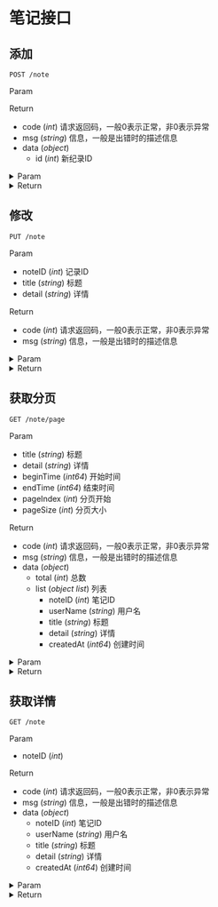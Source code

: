 # 笔记接口

## 添加

`POST /note`

Param


Return

* code (*int*) 请求返回码，一般0表示正常，非0表示异常
* msg (*string*) 信息，一般是出错时的描述信息
* data (*object*) 
    * id (*int*) 新纪录ID

<details>
<summary>Param</summary>

```json
{}
```

</details>

<details>
<summary>Return</summary>

```json
{
    "code": 0,
    "msg": "",
    "data": {
        "id": 50
    },
    "requestID": "902a8ede-5056-4141-a1a2-9f96474c19bb"
}
```

</details>

## 修改

`PUT /note`

Param

* noteID (*int*) 记录ID
* title (*string*) 标题
* detail (*string*) 详情

Return

* code (*int*) 请求返回码，一般0表示正常，非0表示异常
* msg (*string*) 信息，一般是出错时的描述信息

<details>
<summary>Param</summary>

```json
{
    "noteID": 50,
    "title": "mod title",
    "detail": "mod detail"
}
```

</details>

<details>
<summary>Return</summary>

```json
{
    "code": 0,
    "msg": "",
    "data": null,
    "requestID": "1f05f624-ce3b-473f-b24d-c8e8750c1ed9"
}
```

</details>

## 获取分页

`GET /note/page`

Param

* title (*string*) 标题
* detail (*string*) 详情
* beginTime (*int64*) 开始时间
* endTime (*int64*) 结束时间
* pageIndex (*int*) 分页开始
* pageSize (*int*) 分页大小

Return

* code (*int*) 请求返回码，一般0表示正常，非0表示异常
* msg (*string*) 信息，一般是出错时的描述信息
* data (*object*) 
    * total (*int*) 总数
    * list (*object list*) 列表
        * noteID (*int*) 笔记ID
        * userName (*string*) 用户名
        * title (*string*) 标题
        * detail (*string*) 详情
        * createdAt (*int64*) 创建时间

<details>
<summary>Param</summary>

```json
beginTime=0&detail=&endTime=0&pageIndex=0&pageSize=10&title=
```

</details>

<details>
<summary>Return</summary>

```json
{
    "code": 0,
    "msg": "",
    "data": {
        "total": 50,
        "list": [
            {
                "noteID": 50,
                "userName": "0",
                "title": "mod title",
                "detail": "mod detail",
                "createdAt": 1602513692
            },
            {
                "noteID": 49,
                "userName": "0",
                "title": "",
                "detail": "",
                "createdAt": 1602512947
            },
            {
                "noteID": 48,
                "userName": "0",
                "title": "",
                "detail": "",
                "createdAt": 1602510874
            },
            {
                "noteID": 47,
                "userName": "0",
                "title": "",
                "detail": "",
                "createdAt": 1602510703
            },
            {
                "noteID": 46,
                "userName": "0",
                "title": "",
                "detail": "",
                "createdAt": 1602257336
            },
            {
                "noteID": 45,
                "userName": "0",
                "title": "mod title",
                "detail": "mod detail",
                "createdAt": 1602256903
            },
            {
                "noteID": 44,
                "userName": "0",
                "title": "mod title",
                "detail": "mod detail",
                "createdAt": 1602256700
            },
            {
                "noteID": 43,
                "userName": "0",
                "title": "mod title",
                "detail": "mod detail",
                "createdAt": 1602256317
            },
            {
                "noteID": 42,
                "userName": "0",
                "title": "mod title",
                "detail": "mod detail",
                "createdAt": 1602253486
            },
            {
                "noteID": 41,
                "userName": "0",
                "title": "mod title",
                "detail": "mod detail",
                "createdAt": 1602253166
            }
        ]
    },
    "requestID": "5f7b31ac-0ab2-4fdd-b33d-357ff60aff05"
}
```

</details>

## 获取详情

`GET /note`

Param

* noteID (*int*) 

Return

* code (*int*) 请求返回码，一般0表示正常，非0表示异常
* msg (*string*) 信息，一般是出错时的描述信息
* data (*object*) 
    * noteID (*int*) 笔记ID
    * userName (*string*) 用户名
    * title (*string*) 标题
    * detail (*string*) 详情
    * createdAt (*int64*) 创建时间

<details>
<summary>Param</summary>

```json
noteID=50
```

</details>

<details>
<summary>Return</summary>

```json
{
    "code": 0,
    "msg": "",
    "data": {
        "noteID": 50,
        "userName": "1",
        "title": "mod title",
        "detail": "mod detail",
        "createdAt": 1602513692
    },
    "requestID": "85aae7ea-5d24-439f-aabe-42696aa8a515"
}
```

</details>

